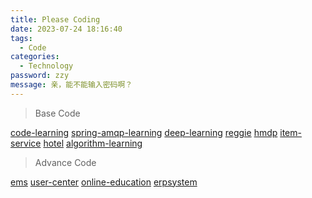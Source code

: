 ```yaml
---
title: Please Coding
date: 2023-07-24 18:16:40
tags: 
  - Code
categories: 
  - Technology
password: zzy   
message: 亲，能不能输入密码啊？
---
```


> Base Code

[code-learning](https://gitee.com/cyanzzy/code-learning)
[spring-amqp-learning](https://gitee.com/cyanzzy/spring-amqp-learning)
[deep-learning](https://gitee.com/cyanzzy/deep-learning)
[reggie](https://gitee.com/cyanzzy/reggie)
[hmdp](https://gitee.com/cyanzzy/hmdp)
[item-service](https://gitee.com/cyanzzy/item-service)
[hotel](https://gitee.com/cyanzzy/hotel)
[algorithm-learning](https://gitee.com/cyanzzy/algorithm-learning)



> Advance Code

[ems](https://gitee.com/cyanzzy/)
[user-center](https://gitee.com/cyanzzy/user-center)
[online-education](https://gitee.com/cyanzzy/online-education)
[erpsystem](https://gitee.com/cyanzzy/erpsystem)
